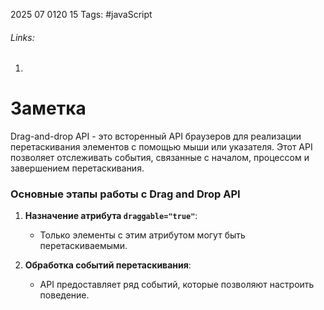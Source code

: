 2025 07 0120 15
Tags: #javaScript 
###### Links: 
1) 
# Заметка
Drag-and-drop API - это всторенный API браузеров для реализации перетаскивания элементов с помощью мыши или указателя. Этот API позволяет отслеживать события, связанные с началом, процессом и завершением перетаскивания.
### Основные этапы работы с Drag and Drop API

1. **Назначение атрибута `draggable="true"`**:
    
    - Только элементы с этим атрибутом могут быть перетаскиваемыми.
        
2. **Обработка событий перетаскивания**:
    
    - API предоставляет ряд событий, которые позволяют настроить поведение.
